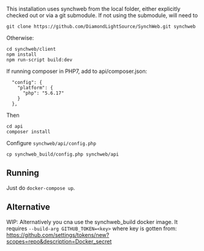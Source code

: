 This installation uses synchweb from the local folder, either explicitly checked
out or via a git submodule. If not using the submodule, will need to
```
git clone https://github.com/DiamondLightSource/SynchWeb.git synchweb
```
Otherwise:
```
cd synchweb/client
npm install
npm run-script build:dev
```

If running composer in PHP7, add to api/composer.json:
```
  "config": {
    "platform": {
      "php": "5.6.17"
    }
  },
```
Then
```
cd api
composer install
```

Configure `synchweb/api/config.php`
```
cp synchweb_build/config.php synchweb/api
```

## Running
Just do `docker-compose up`.

## Alternative
WIP: Alternatively you cna use the synchweb_build docker image. It requires
`--build-arg GITHUB_TOKEN=<key>` where key is gotten from:
    https://github.com/settings/tokens/new?scopes=repo&description=Docker_secret